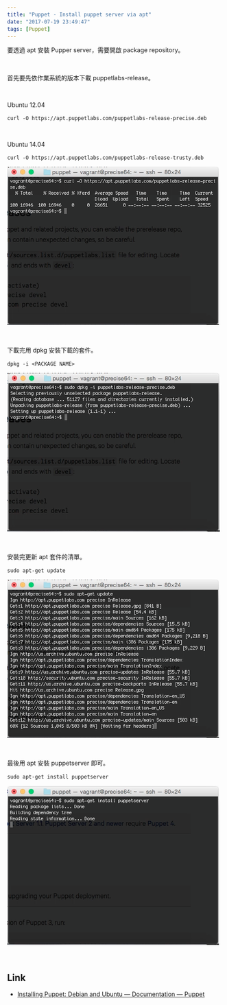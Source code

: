 ```yaml
---
title: "Puppet - Install puppet server via apt"
date: "2017-07-19 23:49:47"
tags: [Puppet]
---
```



要透過 apt 安裝 Pupper server，需要開啟 package repository。  

<!-- More -->

<br/>


首先要先依作業系統的版本下載 puppetlabs-release。  

<br/>


Ubuntu 12.04  

    curl -O https://apt.puppetlabs.com/puppetlabs-release-precise.deb

<br/>


Ubuntu 14.04  

    curl -O https://apt.puppetlabs.com/puppetlabs-release-trusty.deb


![1.png](1.png)

<br/>


下載完用 dpkg 安裝下載的套件。  

    dpkg -i <PACKAGE NAME>

![2.png](2.png)

<br/>


安裝完更新 apt 套件的清單。  

    sudo apt-get update

![3.png](3.png)

<br/>


最後用 apt 安裝 puppetserver 即可。  

    sudo apt-get install puppetserver

![4.png](4.png)

<br/>


Link
----
* [Installing Puppet: Debian and Ubuntu — Documentation — Puppet](https://docs.puppet.com/puppet/3.8/install_debian_ubuntu.html#step-2-install-puppet-on-the-puppet-master-server)
